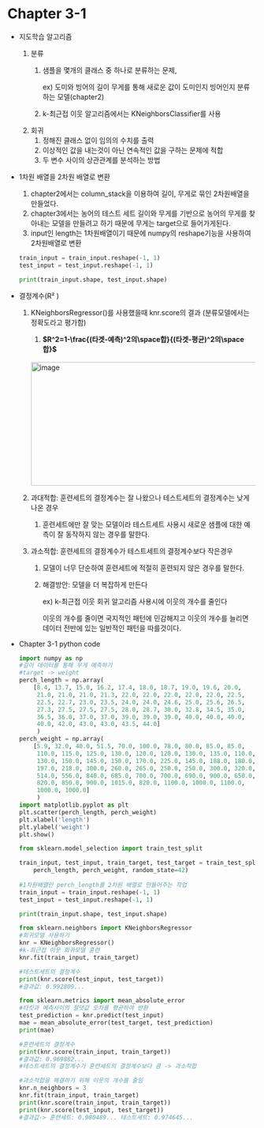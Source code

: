 # Chapter 3-1

- 지도학습 알고리즘
    1.  분류
        1. 샘플을 몇개의 클래스 중 하나로 분류하는 문제, 
            
            ex) 도미와 빙어의 길이 무게를 통해 새로운 값이 도미인지 빙어인지 분류하는 모델(chapter2)
            
        2. k-최근접 이웃 알고리즘에서는 KNeighborsClassifier를 사용
    2. 회귀
        1. 정해진 클래스 없이 임의의 수치를 출력
        2. 이상적인 값을 내는것이 아닌 연속적인 값을 구하는 문제에 적합
        3. 두 변수 사이의 상관관계를 분석하는 방법
    
- 1차원 배열을 2차원 배열로 변환
    1. chapter2에서는 column_stack을 이용하여 길이, 무게로 묶인 2차원배열을 만들었다.
    2. chapter3에서는 농어의 테스트 세트 길이와 무게를 기반으로 농어의 무게를 찾아내는 모델을 만들려고 하기 때문에 무게는 target으로 들어가게된다.
    3. input인 length는 1차원배열이기 때문에 numpy의 reshape기능을 사용하여 2차원배열로 변환
    
    ```python
    train_input = train_input.reshape(-1, 1)
    test_input = test_input.reshape(-1, 1)
    
    print(train_input.shape, test_input.shape)
    ```
    

- 결정계수(R² )
    1. KNeighborsRegressor()를 사용했을때 knr.score의 결과 (분류모델에서는 정확도라고 평가함)
        1. **$R^2=1-\frac{(타겟-예측)^2의\space합}{(타겟-평균)^2의\space합}$**
        <br>
        <img width="600" height="250" alt="image" src="https://github.com/user-attachments/assets/79527e87-2aa6-42e9-97cc-cbe7518951fa" />

        
    2. 과대적합: 훈련세트의 결정계수는 잘 나왔으나 테스트세트의 결정계수는 낮게 나온 경우
        1. 훈련세트에만 잘 맞는 모델이라 테스트세트 사용시 새로운 샘플에 대한 예측이 잘 동작하지 않는 경우를 말한다.
    3. 과소적합: 훈련세트의 결정계수가 테스트세트의 결정계수보다 작은경우
        1. 모델이 너무 단순하여 훈련세트에 적절히 훈련되지 않은 경우를 말한다.
        2. 해결방안: 모델을 더 복잡하게 만든다
            
            ex) k-최근접 이웃 회귀 알고리즘 사용시에 이웃의 개수를 줄인다
            
            이웃의 개수를 줄이면 국지적인 패턴에 민감해지고 이웃의 개수를 늘리면 데이터 전반에 있는 일반적인 패턴을 따를것이다.
            
    
- Chapter 3-1 python code
    
    ```python
    import numpy as np
    #길이 데이터를 통해 무게 예측하기
    #target -> weight
    perch_length = np.array(
        [8.4, 13.7, 15.0, 16.2, 17.4, 18.0, 18.7, 19.0, 19.6, 20.0,
         21.0, 21.0, 21.0, 21.3, 22.0, 22.0, 22.0, 22.0, 22.0, 22.5,
         22.5, 22.7, 23.0, 23.5, 24.0, 24.0, 24.6, 25.0, 25.6, 26.5,
         27.3, 27.5, 27.5, 27.5, 28.0, 28.7, 30.0, 32.8, 34.5, 35.0,
         36.5, 36.0, 37.0, 37.0, 39.0, 39.0, 39.0, 40.0, 40.0, 40.0,
         40.0, 42.0, 43.0, 43.0, 43.5, 44.0]
         )
    perch_weight = np.array(
        [5.9, 32.0, 40.0, 51.5, 70.0, 100.0, 78.0, 80.0, 85.0, 85.0,
         110.0, 115.0, 125.0, 130.0, 120.0, 120.0, 130.0, 135.0, 110.0,
         130.0, 150.0, 145.0, 150.0, 170.0, 225.0, 145.0, 188.0, 180.0,
         197.0, 218.0, 300.0, 260.0, 265.0, 250.0, 250.0, 300.0, 320.0,
         514.0, 556.0, 840.0, 685.0, 700.0, 700.0, 690.0, 900.0, 650.0,
         820.0, 850.0, 900.0, 1015.0, 820.0, 1100.0, 1000.0, 1100.0,
         1000.0, 1000.0]
         )
    import matplotlib.pyplot as plt
    plt.scatter(perch_length, perch_weight)
    plt.xlabel('length')
    plt.ylabel('weight')
    plt.show()
    ```
    
    ```python
    from sklearn.model_selection import train_test_split
    
    train_input, test_input, train_target, test_target = train_test_split(
        perch_length, perch_weight, random_state=42)
        
    #1차원배열인 perch_length를 2차원 배열로 만들어주는 작업
    train_input = train_input.reshape(-1, 1)
    test_input = test_input.reshape(-1, 1)
    
    print(train_input.shape, test_input.shape)
    ```
    
    ```python
    from sklearn.neighbors import KNeighborsRegressor
    #회귀모델 사용하기
    knr = KNeighborsRegressor()
    #k-최근접 이웃 회귀모델 훈련
    knr.fit(train_input, train_target)
    
    #테스트세트의 결정계수
    print(knr.score(test_input, test_target))
    #결과값: 0.992809...
    ```
    
    ```python
    from sklearn.metrics import mean_absolute_error
    #타킷과 예측사이의 절댓값 오차를 평균하여 반환
    test_prediction = knr.predict(test_input)
    mae = mean_absolute_error(test_target, test_prediction)
    print(mae)
    
    #훈련세트의 결정계수
    print(knr.score(train_input, train_target))
    #결과값: 0.969882...
    #테스트세트의 결정계수가 훈련세트의 결정계수보다 큼 -> 과소적합
    ```
    
    ```python
    #과소적합을 해결하기 위해 이웃의 개수를 줄임
    knr.n_neighbors = 3
    knr.fit(train_input, train_target)
    print(knr.score(train_input, train_target))
    print(knr.score(test_input, test_target))
    #결과값-> 훈련세트: 0.980489... 테스트세트: 0.974645...
    ```
